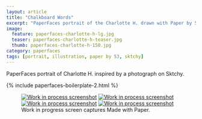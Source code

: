 ```yaml
---
layout: article
title: "Chalkboard Words"
excerpt: "PaperFaces portrait of the Charlotte H. drawn with Paper by 53 on an iPad."
image: 
  feature: paperfaces-charlotte-h-lg.jpg
  teaser: paperfaces-charlotte-h-teaser.jpg
  thumb: paperfaces-charlotte-h-150.jpg
category: paperfaces
tags: [portrait, illustration, paper by 53, sktchy]
---
```


PaperFaces portrait of Charlotte H. inspired by a photograph on Sktchy.

{% include paperfaces-boilerplate-2.html %}

<figure class="third">
  <a href="{{ site.url }}/images/paperfaces-charlotte-h-process-1-lg.jpg"><img src="{{ site.url }}/images/paperfaces-charlotte-h-process-1-600.jpg" alt="Work in process screenshot"></a>
  <a href="{{ site.url }}/images/paperfaces-charlotte-h-process-2-lg.jpg"><img src="{{ site.url }}/images/paperfaces-charlotte-h-process-2-600.jpg" alt="Work in process screenshot"></a>
  <a href="{{ site.url }}/images/paperfaces-charlotte-h-process-3-lg.jpg"><img src="{{ site.url }}/images/paperfaces-charlotte-h-process-3-600.jpg" alt="Work in process screenshot"></a>
  <a href="{{ site.url }}/images/paperfaces-charlotte-h-process-4-lg.jpg"><img src="{{ site.url }}/images/paperfaces-charlotte-h-process-4-600.jpg" alt="Work in process screenshot"></a>
  <figcaption>Work in progress screen captures Made with Paper.</figcaption>
</figure>